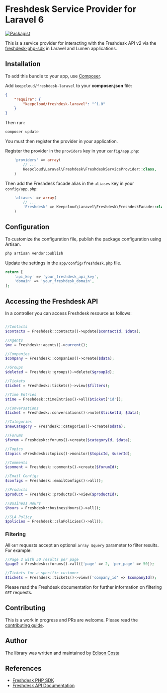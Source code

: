 # Freshdesk Service Provider for Laravel 6

[![Packagist](https://img.shields.io/packagist/v/keppcloud/freshdesk-php-sdk.svg)](https://packagist.org/packages/keepcloud/freshdesk-php-sdk)

This is a service provider for interacting with the Freshdesk API v2 via the 
[freshdesk-php-sdk](https://github.com/keepcloud/freshdesk-php-sdk) in Laravel and Lumen applications.

## Installation

To add this bundle to your app, use [Composer](https://getcomposer.org).

Add `keepcloud/freshdesk-laravel` to your **composer.json** file:

```json
{
    "require": {
        "keepcloud/freshdesk-laravel": "^1.0"
    }
}
```

Then run:
 
 ```sh
 composer update
 ```

You must then register the provider in your application.

Register the provider in the `providers` key in your `config/app.php`:

```php
    'providers' => array(
        // ...
        Keepcloud\Laravel\Freshdesk\FreshdeskServiceProvider::class,
    )
```

Then add the Freshdesk facade alias in the `aliases` key in your `config/app.php`:

```php
    'aliases' => array(
        // ...
        'Freshdesk' => Keepcloud\Laravel\Freshdesk\FreshdeskFacade::class,
    )
```

## Configuration


To customize the configuration file, publish the package configuration using Artisan.

```sh
php artisan vendor:publish
```

Update the settings in the `app/config/freshdesk.php` file.

```php
return [
    'api_key' => 'your_freshdesk_api_key',
    'domain' => 'your_freshdesk_domain',
];
```


## Accessing the Freshdesk API

In a controller you can access Freshdesk resource
as follows: 

```php

//Contacts
$contacts = Freshdesk::contacts()->update($contactId, $data);

//Agents
$me = Freshdesk::agents()->current();

//Companies
$company = Freshdesk::companies()->create($data);

//Groups
$deleted = Freshdesk::groups()->delete($groupId);

//Tickets
$ticket = Freshdesk::tickets()->view($filters);

//Time Entries
$time = Freshdesk::timeEntries()->all($ticket['id']);

//Conversations
$ticket = Freshdesk::conversations()->note($ticketId, $data);

//Categories
$newCategory = Freshdesk::categories()->create($data);

//Forums
$forum = Freshdesk::forums()->create($categoryId, $data);

//Topics
$topics =Freshdesk::topics()->monitor($topicId, $userId);

//Comments
$comment = Freshdesk::comments()->create($forumId);

//Email Configs
$configs = Freshdesk::emailConfigs()->all();

//Products
$product = Freshdesk::products()->view($productId);

//Business Hours
$hours = Freshdesk::businessHours()->all();

//SLA Policy
$policies = Freshdesk::slaPolicies()->all();
```

### Filtering

All `GET` requests accept an optional `array $query` parameter to filter
results. For example:

```php
//Page 2 with 50 results per page
$page2 = Freshdesk::forums()->all(['page' => 2, 'per_page' => 50]);

//Tickets for a specific customer
$tickets = Freshdesk::tickets()->view(['company_id' => $companyId]);
```

Please read the Freshdesk documentation for further information on
filtering `GET` requests.

## Contributing

This is a work in progress and PRs are welcome. Please read the 
[contributing guide](.github/CONTRIBUTING.md).

## Author

The library was written and maintained by [Edison Costa](https://keepcloud.io/) 

## References

* [Freshdesk PHP SDK](https://github.com/keepcloud/freshdesk-php-sdk)
* [Freshdesk API Documentation](https://developer.freshdesk.com/api/)
